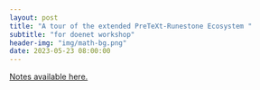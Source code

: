 ```yaml
---
layout: post
title: "A tour of the extended PreTeXt-Runestone Ecosystem "
subtitle: "for doenet workshop"
header-img: "img/math-bg.png"
date: 2023-05-23 08:00:00
---
```


[Notes available here.](https://spatext.clontz.org/0.3/#%3Cspatext%3E%0A%20%20%20%20%3Ctitle%3EA%20whirlwind%20tour%20of%20the%20PreTeXt-Runestone%20Open%20Source%20Ecosystem%20(PROSE)%3C%2Ftitle%3E%0A%20%20%20%20%3Ccontent%3E%0A%20%20%20%20%20%20%20%20%3Cknowl%3E%0A%20%20%20%20%20%20%20%20%20%20%20%20%3Ctitle%3EPreTeXt%3C%2Ftitle%3E%0A%20%20%20%20%20%20%20%20%20%20%20%20%3Ccontent%3E%0A%20%20%20%20%20%20%20%20%20%20%20%20%20%20%20%20%3Clist%3E%0A%20%20%20%20%20%20%20%20%20%20%20%20%20%20%20%20%20%20%20%20%3Citem%3E%0A%20%20%20%20%20%20%20%20%20%20%20%20%20%20%20%20%20%20%20%20%20%20%20%20%3Cp%3E%0AFounded%20as%20MathBookXml%2C%20%3Curl%20href%3D%22https%3A%2F%2Fpretextbook.org%22%3EPreTeXt%3C%2Furl%3E%0Ais%20a%20markup%20language%20for%20describing%20interactive%20and%20accessible%20scholarly%20documents%2C%0Aparticularly%20math%2FCS%20textbooks.%0A%20%20%20%20%20%20%20%20%20%20%20%20%20%20%20%20%20%20%20%20%20%20%20%20%3C%2Fp%3E%0A%20%20%20%20%20%20%20%20%20%20%20%20%20%20%20%20%20%20%20%20%3C%2Fitem%3E%0A%20%20%20%20%20%20%20%20%20%20%20%20%20%20%20%20%20%20%20%20%3Citem%3E%0A%20%20%20%20%20%20%20%20%20%20%20%20%20%20%20%20%20%20%20%20%20%20%20%20%3Cp%3E%0AWorks%20written%20in%20PreTeXt%20can%20be%20built%20into%20HTML%2C%20LaTeX%2FPDF%2C%20ePub%2C%20braille...%0A%20%20%20%20%20%20%20%20%20%20%20%20%20%20%20%20%20%20%20%20%20%20%20%20%3C%2Fp%3E%0A%20%20%20%20%20%20%20%20%20%20%20%20%20%20%20%20%20%20%20%20%3C%2Fitem%3E%0A%20%20%20%20%20%20%20%20%20%20%20%20%20%20%20%20%20%20%20%20%3Citem%3E%0A%20%20%20%20%20%20%20%20%20%20%20%20%20%20%20%20%20%20%20%20%20%20%20%20%3Cp%3E%0AMaintained%20by%20Rob%20Beezer%2C%20with%20a%20distributed%20community%20of%20contributors.%0A%20%20%20%20%20%20%20%20%20%20%20%20%20%20%20%20%20%20%20%20%20%20%20%20%3C%2Fp%3E%0A%20%20%20%20%20%20%20%20%20%20%20%20%20%20%20%20%20%20%20%20%3C%2Fitem%3E%0A%20%20%20%20%20%20%20%20%20%20%20%20%20%20%20%20%20%20%20%20%3Citem%3E%0A%20%20%20%20%20%20%20%20%20%20%20%20%20%20%20%20%20%20%20%20%20%20%20%20%3Cp%3E%0ASelected%20books%3A%0A%20%20%20%20%20%20%20%20%20%20%20%20%20%20%20%20%20%20%20%20%20%20%20%20%3C%2Fp%3E%0A%20%20%20%20%20%20%20%20%20%20%20%20%20%20%20%20%20%20%20%20%20%20%20%20%3Clist%3E%0A%20%20%20%20%20%20%20%20%20%20%20%20%20%20%20%20%20%20%20%20%20%20%20%20%20%20%20%20%3Citem%3E%0A%20%20%20%20%20%20%20%20%20%20%20%20%20%20%20%20%20%20%20%20%20%20%20%20%20%20%20%20%20%20%20%20%3Cp%3E%0A%3Curl%20href%3D%22https%3A%2F%2Factivecalculus.org%2F%22%3EActive%20Calculus%3C%2Furl%3E%20by%20Matt%20Boelkins%0A%20%20%20%20%20%20%20%20%20%20%20%20%20%20%20%20%20%20%20%20%20%20%20%20%20%20%20%20%20%20%20%20%3C%2Fp%3E%0A%20%20%20%20%20%20%20%20%20%20%20%20%20%20%20%20%20%20%20%20%20%20%20%20%20%20%20%20%3C%2Fitem%3E%0A%20%20%20%20%20%20%20%20%20%20%20%20%20%20%20%20%20%20%20%20%20%20%20%20%20%20%20%20%3Citem%3E%0A%20%20%20%20%20%20%20%20%20%20%20%20%20%20%20%20%20%20%20%20%20%20%20%20%20%20%20%20%20%20%20%20%3Cp%3E%0A%3Curl%20href%3D%22https%3A%2F%2Fdavidaustinm.github.io%2Fula%2Fula.html%22%3EUnderstanding%20Linear%20Algebra%3C%2Furl%3E%0Aby%20David%20Austin%0A%20%20%20%20%20%20%20%20%20%20%20%20%20%20%20%20%20%20%20%20%20%20%20%20%20%20%20%20%20%20%20%20%3C%2Fp%3E%0A%20%20%20%20%20%20%20%20%20%20%20%20%20%20%20%20%20%20%20%20%20%20%20%20%20%20%20%20%3C%2Fitem%3E%0A%20%20%20%20%20%20%20%20%20%20%20%20%20%20%20%20%20%20%20%20%20%20%20%20%20%20%20%20%3Citem%3E%0A%20%20%20%20%20%20%20%20%20%20%20%20%20%20%20%20%20%20%20%20%20%20%20%20%20%20%20%20%20%20%20%20%3Cp%3E%0A%3Curl%20href%3D%22https%3A%2F%2Fyoshiwarabooks.org%2F%22%3ESeveral%20algebra%2Fpre-calculus%20texts%3C%2Furl%3E%0Aby%20Kathy%20and%20Bruce%20Yoshiwara%0A%20%20%20%20%20%20%20%20%20%20%20%20%20%20%20%20%20%20%20%20%20%20%20%20%20%20%20%20%20%20%20%20%3C%2Fp%3E%0A%20%20%20%20%20%20%20%20%20%20%20%20%20%20%20%20%20%20%20%20%20%20%20%20%20%20%20%20%3C%2Fitem%3E%0A%20%20%20%20%20%20%20%20%20%20%20%20%20%20%20%20%20%20%20%20%20%20%20%20%20%20%20%20%3Citem%3E%0A%20%20%20%20%20%20%20%20%20%20%20%20%20%20%20%20%20%20%20%20%20%20%20%20%20%20%20%20%20%20%20%20%3Cp%3E%0AMore%20at%20the%20%3Curl%20href%3D%22https%3A%2F%2Fpretextbook.org%2Fgallery.html%22%3EPreTeXt%20Gallery%3C%2Fa%3E%0A%20%20%20%20%20%20%20%20%20%20%20%20%20%20%20%20%20%20%20%20%20%20%20%20%20%20%20%20%20%20%20%20%3C%2Fp%3E%0A%20%20%20%20%20%20%20%20%20%20%20%20%20%20%20%20%20%20%20%20%20%20%20%20%20%20%20%20%3C%2Fitem%3E%0A%20%20%20%20%20%20%20%20%20%20%20%20%20%20%20%20%20%20%20%20%20%20%20%20%20%20%20%20%3Citem%3E%0A%20%20%20%20%20%20%20%20%20%20%20%20%20%20%20%20%20%20%20%20%20%20%20%20%20%20%20%20%20%20%20%20%3Cp%3E%0AView%20repos%20on%20%3Curl%20href%3D%22https%3A%2F%2Fgithub.com%2Fmoreati%2Fb-prefix-all-the-doctests%22%3EGitHub%3C%2Fa%3E%0A%20%20%20%20%20%20%20%20%20%20%20%20%20%20%20%20%20%20%20%20%20%20%20%20%20%20%20%20%20%20%20%20%3C%2Fp%3E%0A%20%20%20%20%20%20%20%20%20%20%20%20%20%20%20%20%20%20%20%20%20%20%20%20%20%20%20%20%3C%2Fitem%3E%0A%20%20%20%20%20%20%20%20%20%20%20%20%20%20%20%20%20%20%20%20%20%20%20%20%3C%2Flist%3E%0A%20%20%20%20%20%20%20%20%20%20%20%20%20%20%20%20%20%20%20%20%3C%2Fitem%3E%0A%20%20%20%20%20%20%20%20%20%20%20%20%20%20%20%20%3C%2Flist%3E%0A%20%20%20%20%20%20%20%20%3C%2Fknowl%3E%0A%20%20%20%20%20%20%20%20%3Cknowl%3E%0A%20%20%20%20%20%20%20%20%20%20%20%20%3Ctitle%3ERunestone%3C%2Ftitle%3E%0A%20%20%20%20%20%20%20%20%20%20%20%20%3Ccontent%3E%0A%20%20%20%20%20%20%20%20%20%20%20%20%20%20%20%20%3Clist%3E%0A%20%20%20%20%20%20%20%20%20%20%20%20%20%20%20%20%20%20%20%20%3Citem%3E%0A%20%20%20%20%20%20%20%20%20%20%20%20%20%20%20%20%20%20%20%20%20%20%20%20%3Cp%3E%0ALearning%20Engineering%20Analytics%20Platform%20(%22LEAP%22)%20unifying%20a%20PreTeXt-authored%20textbook%2C%0Aassessments%2C%20and%20the%20interactions%20among%20the%20instructor%20and%20students%20within%20a%20course%2C%20and%0Aproviding%20analytics%20that%20enable%20students%2C%20instructors%2C%20authors%2C%20and%20researchers%0Ato%20make%20data-driven%20inferences%20about%20student%20learning.%0A%20%20%20%20%20%20%20%20%20%20%20%20%20%20%20%20%20%20%20%20%20%20%20%20%3C%2Fp%3E%0A%20%20%20%20%20%20%20%20%20%20%20%20%20%20%20%20%20%20%20%20%3C%2Fitem%3E%0A%20%20%20%20%20%20%20%20%20%20%20%20%20%20%20%20%20%20%20%20%3Citem%3E%0A%20%20%20%20%20%20%20%20%20%20%20%20%20%20%20%20%20%20%20%20%20%20%20%20%3Cp%3E%0AHosted%20version%20at%20%3Curl%20href%3D%22https%3A%2F%2Frunestone.academy%22%3ERunestone.Academy%3C%2Furl%3E%0Ahas%20served%20over%20400k%20students%2C%20can%20also%20self-host%20(e.g.%20UMich%2C%20serving%20over%20300k).%0A%20%20%20%20%20%20%20%20%20%20%20%20%20%20%20%20%20%20%20%20%20%20%20%20%3C%2Fp%3E%0A%20%20%20%20%20%20%20%20%20%20%20%20%20%20%20%20%20%20%20%20%3C%2Fitem%3E%0A%20%20%20%20%20%20%20%20%20%20%20%20%20%20%20%20%20%20%20%20%3Citem%3E%0A%20%20%20%20%20%20%20%20%20%20%20%20%20%20%20%20%20%20%20%20%20%20%20%20%3Cp%3E%0AMaintained%20by%20Brad%20Miller%20and%20Runestone%20Academy%20Ltd%20501(c)(3)%20non-profit%20organization.%0A%20%20%20%20%20%20%20%20%20%20%20%20%20%20%20%20%20%20%20%20%20%20%20%20%3C%2Fp%3E%0A%20%20%20%20%20%20%20%20%20%20%20%20%20%20%20%20%20%20%20%20%3C%2Fitem%3E%0A%20%20%20%20%20%20%20%20%20%20%20%20%20%20%20%20%20%20%20%20%3Citem%3E%0A%20%20%20%20%20%20%20%20%20%20%20%20%20%20%20%20%20%20%20%20%20%20%20%20%3Cp%3E%0ASelected%20books%3A%0A%20%20%20%20%20%20%20%20%20%20%20%20%20%20%20%20%20%20%20%20%20%20%20%20%3C%2Fp%3E%0A%20%20%20%20%20%20%20%20%20%20%20%20%20%20%20%20%20%20%20%20%20%20%20%20%3Clist%3E%0A%20%20%20%20%20%20%20%20%20%20%20%20%20%20%20%20%20%20%20%20%20%20%20%20%20%20%20%20%3Citem%3E%0A%20%20%20%20%20%20%20%20%20%20%20%20%20%20%20%20%20%20%20%20%20%20%20%20%20%20%20%20%20%20%20%20%3Cp%3E%0A%3Curl%20href%3D%22https%3A%2F%2Frunestone.academy%2Fns%2Fbooks%2Fpublished%2Fcsawesome%2Findex.html%3Fmode%3Dbrowsing%22%3ECS%20Awesome%3C%2Furl%3E%20by%20Barb%20Ericson%20and%20Beryl%20Hoffman%0A%20%20%20%20%20%20%20%20%20%20%20%20%20%20%20%20%20%20%20%20%20%20%20%20%20%20%20%20%20%20%20%20%3C%2Fp%3E%0A%20%20%20%20%20%20%20%20%20%20%20%20%20%20%20%20%20%20%20%20%20%20%20%20%20%20%20%20%3C%2Fitem%3E%0A%20%20%20%20%20%20%20%20%20%20%20%20%20%20%20%20%20%20%20%20%20%20%20%20%20%20%20%20%3Citem%3E%0A%20%20%20%20%20%20%20%20%20%20%20%20%20%20%20%20%20%20%20%20%20%20%20%20%20%20%20%20%20%20%20%20%3Cp%3E%0A%3Curl%20href%3D%22https%3A%2F%2Frunestone.academy%2Fns%2Fbooks%2Fpublished%2Fjavajavajava%2Ffrontmatter-1.html%3Fmode%3Dbrowsing%22%3EJava%20Java%20Java%3C%2Furl%3E%0Aby%20Ralph%20Morelli%2C%0ARalph%20Walde%2C%0ABeryl%20Hoffman%0A%20%20%20%20%20%20%20%20%20%20%20%20%20%20%20%20%20%20%20%20%20%20%20%20%20%20%20%20%20%20%20%20%3C%2Fp%3E%0A%20%20%20%20%20%20%20%20%20%20%20%20%20%20%20%20%20%20%20%20%20%20%20%20%20%20%20%20%3C%2Fitem%3E%0A%20%20%20%20%20%20%20%20%20%20%20%20%20%20%20%20%20%20%20%20%20%20%20%20%3C%2Flist%3E%0A%20%20%20%20%20%20%20%20%20%20%20%20%20%20%20%20%20%20%20%20%3C%2Fitem%3E%0A%20%20%20%20%20%20%20%20%20%20%20%20%20%20%20%20%3C%2Flist%3E%0A%20%20%20%20%20%20%20%20%20%20%20%20%3C%2Fcontent%3E%0A%20%20%20%20%20%20%20%20%3C%2Fknowl%3E%0A%20%20%20%20%20%20%20%20%3Cknowl%3E%0A%20%20%20%20%20%20%20%20%20%20%20%20%3Ctitle%3EPreTeXt%20authoring%20toolchain%3C%2Ftitle%3E%0A%20%20%20%20%20%20%20%20%20%20%20%20%3Ccontent%3E%0A%20%20%20%20%20%20%20%20%20%20%20%20%20%20%20%20%3Clist%3E%0A%20%20%20%20%20%20%20%20%20%20%20%20%20%20%20%20%20%20%20%20%3Citem%3E%0A%20%20%20%20%20%20%20%20%20%20%20%20%20%20%20%20%20%20%20%20%20%20%20%20%3Cp%3E%0APreTeXt%2C%20like%20LaTeX%2C%20can%20be%20authored%20in%20any%20text%20editor%20and%20compiled%20using%0Aeither%20%3Cc%3Exsltproc%3C%2Fc%3E%20or%20a%20provided%20Python%20script.%0A%20%20%20%20%20%20%20%20%20%20%20%20%20%20%20%20%20%20%20%20%20%20%20%20%3C%2Fp%3E%0A%20%20%20%20%20%20%20%20%20%20%20%20%20%20%20%20%20%20%20%20%3C%2Fitem%3E%0A%20%20%20%20%20%20%20%20%20%20%20%20%20%20%20%20%20%20%20%20%3Citem%3E%0A%20%20%20%20%20%20%20%20%20%20%20%20%20%20%20%20%20%20%20%20%20%20%20%20%3Cp%3E%0AOscar%20Levin%20and%20Steven%20Clontz%20maintain%20the%0A%3Curl%20href%3D%22https%3A%2F%2Fpypi.org%2Fproject%2Fpretext%2F%22%3EPreTeXt-CLI%3C%2Furl%3E%0Ato%20provide%20a%20modern%20command-line%20interface%20(e.g.%20%3Cc%3Epretext%20build%3C%2Fc%3E%20instead%20of%0A%3Cc%3Exsltproc%20-o%20output_file.tex%20%2Fpath%2Fto%2Fmathbook%2Fxsl%2Fpretext-latex.xsl%0A%2Fpath%2Fto%2Fpretext_file.xml%3C%2Fc%3E)%20and%20project%20management%20features%20(e.g.%0Aautomated%20GitHub%20Pages%20deployment%20via%20%3Cc%3Epretext%20deploy%3C%2Fc%3E).%0A%20%20%20%20%20%20%20%20%20%20%20%20%20%20%20%20%20%20%20%20%20%20%20%20%3C%2Fp%3E%0A%20%20%20%20%20%20%20%20%20%20%20%20%20%20%20%20%20%20%20%20%3C%2Fitem%3E%0A%20%20%20%20%20%20%20%20%20%20%20%20%20%20%20%20%20%20%20%20%3Citem%3E%0A%20%20%20%20%20%20%20%20%20%20%20%20%20%20%20%20%20%20%20%20%20%20%20%20%3Cp%3E%0AOscar%20also%20maintains%0A%3Curl%20href%3D%22https%3A%2F%2Fmarketplace.visualstudio.com%2Fitems%3FitemName%3Doscarlevin.pretext-tools%22%3EPreTeXt%20Tools%20for%20VS%20Code%3C%2Furl%3E%0Ato%20provide%20a%20graphical%20user%20interface%20for%20authoring%20PreTeXt%20and%20using%20PreTeXt-CLI%0Afeatures.%20Combined%20with%0A%3Curl%20href%3D%22https%3A%2F%2Fgithub.com%2FPreTeXtBook%2Fpretext-codespace%22%3Ethis%20GitHub%20template%3C%2Furl%3E%0Aauthors%20can%20use%20GitHub%20Codespaces%20to%20spin%20up%20an%20authoring%20environment%20within%20their%0Aweb%20browser%20wired%20up%20to%20a%20personal%20GitHub%20repository.%0A%20%20%20%20%20%20%20%20%20%20%20%20%20%20%20%20%20%20%20%20%20%20%20%20%3C%2Fp%3E%0A%20%20%20%20%20%20%20%20%20%20%20%20%20%20%20%20%20%20%20%20%3C%2Fitem%3E%0A%20%20%20%20%20%20%20%20%20%20%20%20%20%20%20%20%3C%2Flist%3E%0A%20%20%20%20%20%20%20%20%20%20%20%20%3C%2Fcontent%3E%0A%20%20%20%20%20%20%20%20%3C%2Fknowl%3E%0A%20%20%20%20%20%20%20%20%3Cknowl%3E%0A%20%20%20%20%20%20%20%20%20%20%20%20%3Ctitle%3EPROSE%20NSF%20Project%3C%2Ftitle%3E%0A%20%20%20%20%20%20%20%20%20%20%20%20%3Ccontent%3E%0A%20%20%20%20%20%20%20%20%20%20%20%20%20%20%20%20%3Clist%3E%0A%20%20%20%20%20%20%20%20%20%20%20%20%20%20%20%20%20%20%20%20%3Citem%3E%0A%20%20%20%20%20%20%20%20%20%20%20%20%20%20%20%20%20%20%20%20%20%20%20%20%3Cp%3E%0AClontz%2C%20Beezer%2C%20and%20Miller%20received%0A%3Curl%20href%3D%22https%3A%2F%2Fwww.nsf.gov%2Fawardsearch%2FshowAward%3FAWD_ID%3D2230153%22%3ENSF%20Award%20%232230153%3C%2Furl%3E%0Aas%20part%20of%20the%20new%20Pathways%20to%20Enable%20Open%20Source%20Ecosystems%20solicitation%2C%0Atitled%20%3Cq%3EAn%20Open-Source%20Ecosystem%20for%20the%20Creation%20and%20Use%20of%20Accessible%20Science%2C%0ATechnology%2C%20Engineering%20and%20Mathematics%20(STEM)%20Open%20Education%20Resources%3C%2Fq%3E.%0A%20%20%20%20%20%20%20%20%20%20%20%20%20%20%20%20%20%20%20%20%20%20%20%20%3C%2Fp%3E%0A%20%20%20%20%20%20%20%20%20%20%20%20%20%20%20%20%20%20%20%20%20%20%20%20%3Cp%3E%0A%3Cimage%20remote%3D%22https%3A%2F%2Fwww.nsf.gov%22%20source%3D%22pubs%2F2023%2Fnsf23556%2Ffigure1_600px.jpg%22%2F%3E%0A%20%20%20%20%20%20%20%20%20%20%20%20%20%20%20%20%20%20%20%20%20%20%20%20%3C%2Fp%3E%0A%20%20%20%20%20%20%20%20%20%20%20%20%20%20%20%20%20%20%20%20%20%20%20%20%3Cp%3E%0A%3Cimage%20remote%3D%22https%3A%2F%2Fwww.nsf.gov%22%20source%3D%22pubs%2F2023%2Fnsf23556%2Ffigure2_600px.jpg%22%2F%3E%0A%20%20%20%20%20%20%20%20%20%20%20%20%20%20%20%20%20%20%20%20%20%20%20%20%3C%2Fp%3E%0A%20%20%20%20%20%20%20%20%20%20%20%20%20%20%20%20%20%20%20%20%20%20%20%20%3Cp%3E%0A%3Cimage%20remote%3D%22https%3A%2F%2Fi.imgur.com%22%20source%3D%227gQH3hK.png%22%2F%3E%0A%20%20%20%20%20%20%20%20%20%20%20%20%20%20%20%20%20%20%20%20%20%20%20%20%3C%2Fp%3E%0A%20%20%20%20%20%20%20%20%20%20%20%20%20%20%20%20%20%20%20%20%20%20%20%20%0A%20%20%20%20%20%20%20%20%20%20%20%20%20%20%20%20%20%20%20%20%3C%2Fitem%3E%0A%20%20%20%20%20%20%20%20%20%20%20%20%20%20%20%20%20%20%20%20%3Citem%3E%0A%20%20%20%20%20%20%20%20%20%20%20%20%20%20%20%20%20%20%20%20%20%20%20%20%3Cp%3E%0AThis%20Phase%20I%20award%20supports%20us%20in%20scoping%20the%20development%20of%20an%20Open%20Source%0AEcosystem%20(OSE)%20that%20can%20sustain%20PreTeXt-Runestone%20products%3A%0A%3Curl%20href%3D%22https%3A%2F%2Fprose.runestone.academy%2F%22%3EPreTeXt-Runestone%20Open%20Source%20Ecosystem%0A(PROSE)%3C%2Furl%3E.%0A%20%20%20%20%20%20%20%20%20%20%20%20%20%20%20%20%20%20%20%20%20%20%20%20%3C%2Fp%3E%0A%20%20%20%20%20%20%20%20%20%20%20%20%20%20%20%20%20%20%20%20%3C%2Fitem%3E%0A%20%20%20%20%20%20%20%20%20%20%20%20%20%20%20%20%20%20%20%20%3Citem%3E%0A%20%20%20%20%20%20%20%20%20%20%20%20%20%20%20%20%20%20%20%20%20%20%20%20%3Cp%3E%0ARegular%20drop-in%20community%20Zooms%20at%0A%3Curl%20href%3D%22https%3A%2F%2Fprose.runestone.academy%2Fdropin%2F%22%2F%3E%3A%20DOENET%20community%20is%0Aencouraged%20to%20join%20us%2C%20especially%20for%20author%2Finstructor%20circles%20(Mondays%20this%20summer).%0A%20%20%20%20%20%20%20%20%20%20%20%20%20%20%20%20%20%20%20%20%20%20%20%20%3C%2Fp%3E%0A%20%20%20%20%20%20%20%20%20%20%20%20%20%20%20%20%20%20%20%20%3C%2Fitem%3E%0A%20%20%20%20%20%20%20%20%20%20%20%20%20%20%20%20%20%20%20%20%3Citem%3E%0A%20%20%20%20%20%20%20%20%20%20%20%20%20%20%20%20%20%20%20%20%20%20%20%20%3Cp%3E%0AOur%20June%2012-16%0A%3Curl%20href%3D%22https%3A%2F%2Fprose.runestone.academy%2Fworkshop%2F%22%3Ehybrid%20workshop%3C%2Furl%3E%0Astill%20has%20room%20for%20virtual%20participants.%20Anyone%20interested%20in%20the%20sociotechnical%0Ainfrastructure%20of%20STEM%20education%20(esp.%20math%2FCS)%20is%20encouraged%20to%20apply.%0A%20%20%20%20%20%20%20%20%20%20%20%20%20%20%20%20%20%20%20%20%20%20%20%20%3C%2Fp%3E%0A%20%20%20%20%20%20%20%20%20%20%20%20%20%20%20%20%20%20%20%20%3C%2Fitem%3E%0A%20%20%20%20%20%20%20%20%20%20%20%20%20%20%20%20%20%20%20%20%3Citem%3E%0A%20%20%20%20%20%20%20%20%20%20%20%20%20%20%20%20%20%20%20%20%20%20%20%20%3Cp%3E%0AMajor%20problem%3A%20how%20to%20foster%20%3Cem%3Esustainability%3C%2Fem%3E%20around%0A%5Bfree%5D%20open%20educational%20resources%3F%0A%20%20%20%20%20%20%20%20%20%20%20%20%20%20%20%20%20%20%20%20%20%20%20%20%3C%2Fp%3E%0A%20%20%20%20%20%20%20%20%20%20%20%20%20%20%20%20%20%20%20%20%3C%2Fitem%3E%0A%20%20%20%20%20%20%20%20%20%20%20%20%20%20%20%20%3C%2Flist%3E%0A%20%20%20%20%20%20%20%20%20%20%20%20%3C%2Fcontent%3E%0A%20%20%20%20%20%20%20%20%3C%2Fknowl%3E%0A%20%20%20%20%20%20%20%20%3Cknowl%3E%0A%20%20%20%20%20%20%20%20%20%20%20%20%3Ctitle%3EOther%20stuff%20I'm%20working%20on%3C%2Ftitle%3E%0A%20%20%20%20%20%20%20%20%20%20%20%20%3Ccontent%3E%0A%20%20%20%20%20%20%20%20%20%20%20%20%20%20%20%20%3Clist%3E%0A%20%20%20%20%20%20%20%20%20%20%20%20%20%20%20%20%20%20%20%20%3Citem%3E%0A%20%20%20%20%20%20%20%20%20%20%20%20%20%20%20%20%20%20%20%20%20%20%20%20%3Cp%3E%0A%3Curl%20href%3D%22https%3A%2F%2Fspatext.clontz.org%22%3ESpaTeXt%3C%2Furl%3E%3A%20%3Cq%3ESimplified%20PreTeXt%0Afor%20Apps%3C%2Fq%3E.%20You're%20looking%20at%20it.%20Builds%20to%20HTML%2C%20LaTeX%2C%20and%20PreTeXt.%0A%20%20%20%20%20%20%20%20%20%20%20%20%20%20%20%20%20%20%20%20%20%20%20%20%3C%2Fp%3E%0A%20%20%20%20%20%20%20%20%20%20%20%20%20%20%20%20%20%20%20%20%3C%2Fitem%3E%0A%20%20%20%20%20%20%20%20%20%20%20%20%20%20%20%20%20%20%20%20%3Citem%3E%0A%20%20%20%20%20%20%20%20%20%20%20%20%20%20%20%20%20%20%20%20%20%20%20%20%3Cp%3E%0A%3Curl%20href%3D%22https%3A%2F%2Fcheckit.clontz.org%22%3ECheckIt%3C%2Furl%3E%3A%20Framework%20to%20write%0Acode%20in%20the%20programming%20language%20of%20your%20choice%20that%20creates%20randomized%20elements%0Aof%20an%20exercise%2C%20injected%20into%20a%20SpaTeXt%20template%20via%0A%3Curl%20href%3D%22https%3A%2F%2Fmustache.github.io%2F%22%3EMustache%3C%2Furl%3E.%20Exports%20for%20use%20in%20both%20LMS%0Aand%20PDF.%0A%20%20%20%20%20%20%20%20%20%20%20%20%20%20%20%20%20%20%20%20%20%20%20%20%3C%2Fp%3E%0A%20%20%20%20%20%20%20%20%20%20%20%20%20%20%20%20%20%20%20%20%3C%2Fitem%3E%0A%20%20%20%20%20%20%20%20%20%20%20%20%20%20%20%20%20%20%20%20%3Citem%3E%0A%20%20%20%20%20%20%20%20%20%20%20%20%20%20%20%20%20%20%20%20%20%20%20%20%3Cp%3E%0A%3Curl%20href%3D%22http%3A%2F%2Flibrary.tbil.org%22%3ETBIL%20Resource%20Library%3C%2Furl%3E%3A%20NSF-funded%20PreTeXt%20books%0Aand%20CheckIt%20banks%20for%20implementing%20Team-Based%20Inquiry%20Learning%20in%20single-variable%0Acalculus%20and%20linear%20algebra%20(pre-Cal%20coming%20soon).%0A%20%20%20%20%20%20%20%20%20%20%20%20%20%20%20%20%20%20%20%20%20%20%20%20%3C%2Fp%3E%0A%20%20%20%20%20%20%20%20%20%20%20%20%20%20%20%20%20%20%20%20%3C%2Fitem%3E%0A%20%20%20%20%20%20%20%20%20%20%20%20%20%20%20%20%20%20%20%20%3Citem%3E%0A%20%20%20%20%20%20%20%20%20%20%20%20%20%20%20%20%20%20%20%20%20%20%20%20%3Cp%3E%0ACenter%20for%20Open%20Academic%20Software%20and%20Technology%20(COAST)%3A%20in-progress%20proposal%20to%0Aestablish%20an%20academic%20unit%20at%20my%20university%20that%20operates%20as%20an%20Open%20Source%20Program%0AOffice%20locally%2C%20and%20provides%20faculty%20support%20and%20professional%20development%20nationally%0Afor%20scholars%20who%20want%20to%20use%20open%20source%20to%20support%20mathematics%20scholarship%20or%0ASTEM%20education%20scholarship.%0A%20%20%20%20%20%20%20%20%20%20%20%20%20%20%20%20%20%20%20%20%20%20%20%20%3C%2Fp%3E%0A%20%20%20%20%20%20%20%20%20%20%20%20%20%20%20%20%20%20%20%20%3C%2Fitem%3E%0A%20%20%20%20%20%20%20%20%20%20%20%20%20%20%20%20%3C%2Flist%3E%0A%20%20%20%20%20%20%20%20%20%20%20%20%3C%2Fcontent%3E%0A%20%20%20%20%20%20%20%20%3C%2Fknowl%3E%0A%20%20%20%20%3C%2Fcontent%3E%0A%3C%2Fspatext%3E)
